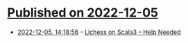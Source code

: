 # [Published on 2022-12-05](index.md)

* [2022-12-05, 14:18:56](https://news.ycombinator.com/item?id=33865932) - [Lichess on Scala3 – Help Needed](https://lichess.org/@/thibault/blog/lichess-on-scala3-help-needed/2bpotLb0)
